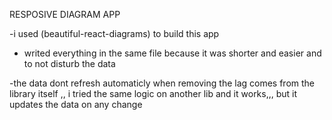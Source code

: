 RESPOSIVE DIAGRAM APP

-i used (beautiful-react-diagrams) to build this app

- writed everything in the same file because it was shorter and easier and to not disturb the data

-the data dont refresh automaticly when removing the lag comes from the library itself ,, i tried the same logic on another lib and it works,,, but it updates the data on any change


